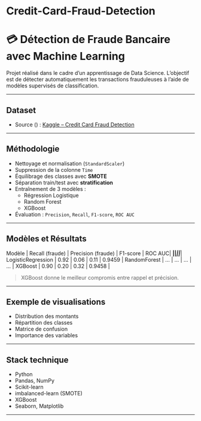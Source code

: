 # Credit-Card-Fraud-Detection
# 💳 Détection de Fraude Bancaire avec Machine Learning

Projet réalisé dans le cadre d’un apprentissage de Data Science. L’objectif est de détecter automatiquement les transactions frauduleuses à l’aide de modèles supervisés de classification.

---

## Dataset

- Source () : [Kaggle – Credit Card Fraud Detection](https://www.kaggle.com/datasets/mlg-ulb/creditcardfraud)
---

## Méthodologie

- Nettoyage et normalisation (`StandardScaler`)
- Suppression de la colonne `Time`
- Équilibrage des classes avec **SMOTE**
- Séparation train/test avec **stratification**
- Entraînement de 3 modèles :
  - Régression Logistique
  - Random Forest
  - XGBoost
- Évaluation : `Precision`, `Recall`, `F1-score`, `ROC AUC`

---

## Modèles et Résultats

 Modèle             | Recall (fraude)  | Precision (fraude)  | F1-score  | ROC AUC|
____________________|__________________|_____________________|__________|_________|
 LogisticRegression | 0.92             | 0.06                | 0.11     | 0.9459  |
 RandomForest       | ...              | ...                 | ...      | ...     |
 XGBoost            | 0.90             | 0.20                | 0.32     | 0.9458  |

> XGBoost donne le meilleur compromis entre rappel et précision.

---

## Exemple de visualisations

- Distribution des montants
- Répartition des classes
- Matrice de confusion
- Importance des variables

---

## Stack technique

- Python
- Pandas, NumPy
- Scikit-learn
- imbalanced-learn (SMOTE)
- XGBoost
- Seaborn, Matplotlib

---


